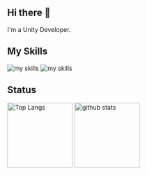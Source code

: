 ## Hi there 👋
I'm a Unity Developer.

## My Skills
<img alt="my skills" src="https://skillicons.dev/icons?theme=light&perline=8&i=cs,py,cpp,ruby,ts,dart" />
<img alt="my skills" src="https://skillicons.dev/icons?theme=light&perline=8&i=unity,rails,arduino,git,github,react,nextjs,tailwind" />

## Status
<p align="left"> 
  <img alt="Top Langs" height="150px" src="https://github-readme-stats.vercel.app/api/top-langs/?username=doguto&layout=compact&show_icons=true" />
  <img alt="github stats" height="150px" src="https://github-readme-stats.vercel.app/api?username=doguto" />
</p>

<!--
**doguto/doguto** is a ✨ _special_ ✨ repository because its `README.md` (this file) appears on your GitHub profile.

Here are some ideas to get you started:

- 🔭 I’m currently working on ...
- 🌱 I’m currently learning ...
- 👯 I’m looking to collaborate on ...
- 🤔 I’m looking for help with ...
- 💬 Ask me about ...
- 📫 How to reach me: ...
- 😄 Pronouns: ...
- ⚡ Fun fact: ...
-->
